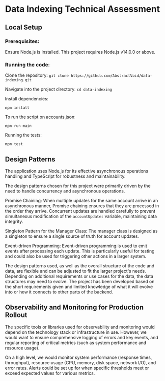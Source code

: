 # Data Indexing Technical Assessment

## Local Setup

### Prerequisites:

Ensure Node.js is installed. This project requires Node.js v14.0.0 or above.

### Running the code:
Clone the repository: `git clone https://github.com/AbstractVoid/data-indexing.git`

Navigate into the project directory: `cd data-indexing`

Install dependencies: 

```
npm install
```

To run the script on accounts.json: 

```
npm run main
```

Running the tests:

```
npm test
```

## Design Patterns
The application uses Node.js for its effective asynchronous operations handling and TypeScript for robustness and maintainability.

The design patterns chosen for this project were primarily driven by the need to handle concurrency and asynchronous operations.

Promise Chaining: When multiple updates for the same account arrive in an asynchronous manner, Promise chaining ensures that they are processed in the order they arrive. Concurrent updates are handled carefully to prevent simultaneous modification of the `accountUpdates` variable, maintaining data integrity.

Singleton Pattern for the Manager Class: The manager class is designed as a singleton to ensure a single source of truth for account updates.

Event-driven Programming: Event-driven programming is used to emit events after processing each update. This is particularly useful for testing and could also be used for triggering other actions in a larger system.

The design patterns used, as well as the overall structure of the code and data, are flexible and can be adjusted to fit the larger project's needs. Depending on additional requirements or use cases for the data, the data structures may need to evolve. The project has been developed based on the short requirements given and limited knowledge of what it will evolve into or how it connects to other parts of the backend.


## Observability and Monitoring for Production Rollout

The specific tools or libraries used for observability and monitoring would depend on the technology stack or infrastructure in use. However, we would want to ensure comprehensive logging of errors and key events, and regular reporting of critical metrics (such as system performance and resource usage).

On a high level, we would monitor system performance (response times, throughput), resource usage (CPU, memory, disk space, network I/O), and error rates. Alerts could be set up for when specific thresholds meet or exceed expected values for various metrics.